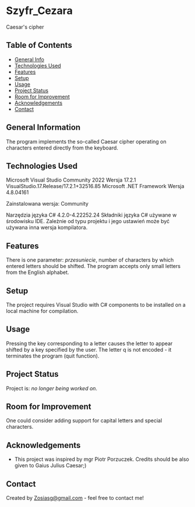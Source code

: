 # Szyfr_Cezara
Caesar's cipher

## Table of Contents
* [General Info](#general-information)
* [Technologies Used](#technologies-used)
* [Features](#features)
* [Setup](#setup)
* [Usage](#usage)
* [Project Status](#project-status)
* [Room for Improvement](#room-for-improvement)
* [Acknowledgements](#acknowledgements)
* [Contact](#contact)


## General Information
The program implements the so-called Caesar cipher operating on characters entered directly from the keyboard. 

## Technologies Used
Microsoft Visual Studio Community 2022
Wersja 17.2.1
VisualStudio.17.Release/17.2.1+32516.85
Microsoft .NET Framework
Wersja 4.8.04161

Zainstalowana wersja: Community

Narzędzia języka C#   4.2.0-4.22252.24
Składniki języka C# używane w środowisku IDE. Zależnie od typu projektu i jego ustawień może być używana inna wersja kompilatora.

## Features
There is one parameter: _przesuniecie_, number of characters by which entered letters should be shifted.
The program accepts only small letters from the English alphabet.

## Setup
The project requires Visual Studio with C# components to be installed on a local machine for compilation.

## Usage
Pressing the key corresponding to a letter causes the letter to appear shifted by a key specified by the user.
The letter q is not encoded - it terminates the program (quit function).

## Project Status
Project is: _no longer being worked on_. 

## Room for Improvement
One could consider adding support for capital letters and special characters.

## Acknowledgements
- This project was inspired by mgr Piotr Porzuczek. Credits should be also given to Gaius Julius Caesar;)

## Contact
Created by Zosiasg@gmail.com - feel free to contact me!
